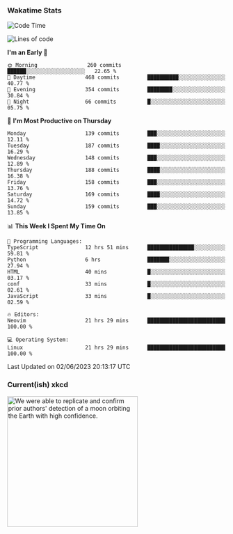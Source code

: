 ### Wakatime Stats
<!--START_SECTION:waka-->
![Code Time](http://img.shields.io/badge/Code%20Time-1%2C734%20hrs%2052%20mins-blue)

![Lines of code](https://img.shields.io/badge/From%20Hello%20World%20I%27ve%20Written-699.2%20thousand%20lines%20of%20code-blue)

**I'm an Early 🐤** 

```text
🌞 Morning                260 commits         ██████░░░░░░░░░░░░░░░░░░░   22.65 % 
🌆 Daytime                468 commits         ██████████░░░░░░░░░░░░░░░   40.77 % 
🌃 Evening                354 commits         ████████░░░░░░░░░░░░░░░░░   30.84 % 
🌙 Night                  66 commits          █░░░░░░░░░░░░░░░░░░░░░░░░   05.75 % 
```
📅 **I'm Most Productive on Thursday** 

```text
Monday                   139 commits         ███░░░░░░░░░░░░░░░░░░░░░░   12.11 % 
Tuesday                  187 commits         ████░░░░░░░░░░░░░░░░░░░░░   16.29 % 
Wednesday                148 commits         ███░░░░░░░░░░░░░░░░░░░░░░   12.89 % 
Thursday                 188 commits         ████░░░░░░░░░░░░░░░░░░░░░   16.38 % 
Friday                   158 commits         ███░░░░░░░░░░░░░░░░░░░░░░   13.76 % 
Saturday                 169 commits         ████░░░░░░░░░░░░░░░░░░░░░   14.72 % 
Sunday                   159 commits         ███░░░░░░░░░░░░░░░░░░░░░░   13.85 % 
```


📊 **This Week I Spent My Time On** 

```text
💬 Programming Languages: 
TypeScript               12 hrs 51 mins      ███████████████░░░░░░░░░░   59.81 % 
Python                   6 hrs               ███████░░░░░░░░░░░░░░░░░░   27.94 % 
HTML                     40 mins             █░░░░░░░░░░░░░░░░░░░░░░░░   03.17 % 
conf                     33 mins             █░░░░░░░░░░░░░░░░░░░░░░░░   02.61 % 
JavaScript               33 mins             █░░░░░░░░░░░░░░░░░░░░░░░░   02.59 % 

🔥 Editors: 
Neovim                   21 hrs 29 mins      █████████████████████████   100.00 % 

💻 Operating System: 
Linux                    21 hrs 29 mins      █████████████████████████   100.00 % 
```


 Last Updated on 02/06/2023 20:13:17 UTC
<!--END_SECTION:waka-->

### Current(ish) xkcd
<a id="xkcd-a" title="We were able to replicate and confirm prior authors' detection of a moon orbiting the Earth with high confidence." href="https://www.xkcd.com" target="_blank">
        <img align="center" id="xkcd-img" src="https://imgs.xkcd.com/comics/ruling_out.png" alt="We were able to replicate and confirm prior authors' detection of a moon orbiting the Earth with high confidence." height=300 />
</a>
